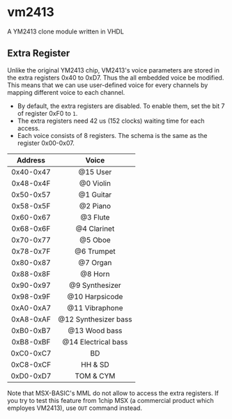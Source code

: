 vm2413
======

A YM2413 clone module written in VHDL

## Extra Register

Unlike the original YM2413 chip, VM2413's voice parameters are stored in the extra registers 0x40 to 0xD7.
Thus the all embedded voice be modified. This means that we can use user-defined voice for every channels
by mapping different voice to each channel.

- By default, the extra registers are disabled. To enable them, set the bit 7 of register 0xF0 to `1`. 
- The extra registers need 42 us (152 clocks) waiting time for each access.
- Each voice consists of 8 registers. The schema is the same as the register 0x00-0x07.

|Address|Voice|
|:-:|:-:|
|0x40-0x47|@15 User|　　　　　　
|0x48-0x4F|@0 Violin|
|0x50-0x57|@1 Guitar|
|0x58-0x5F|@2 Piano|
|0x60-0x67|@3 Flute|
|0x68-0x6F|@4 Clarinet|
|0x70-0x77|@5 Oboe|
|0x78-0x7F|@6 Trumpet|
|0x80-0x87|@7 Organ|
|0x88-0x8F|@8 Horn|
|0x90-0x97|@9 Synthesizer|
|0x98-0x9F|@10 Harpsicode|
|0xA0-0xA7|@11 Vibraphone|
|0xA8-0xAF|@12 Synthesizer bass|
|0xB0-0xB7|@13 Wood bass|
|0xB8-0xBF|@14 Electrical bass|
|0xC0-0xC7|BD|
|0xC8-0xCF|HH & SD|
|0xD0-0xD7|TOM & CYM|

Note that MSX-BASIC's MML do not allow to access the extra registers.
If you try to test this feature from 1chip MSX (a commercial product which employes VM2413), use `OUT` command instead.

